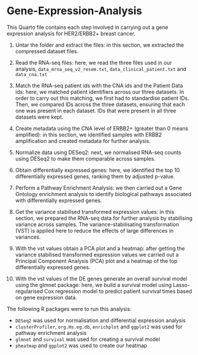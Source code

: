 # Gene-Expression-Analysis

This Quarto file contains each step involved in carrying out a gene expression analysis for HER2/ERBB2+ breast cancer.

1. Untar the folder and extract the files: in this section, we extracted the compressed dataset files.

2. Read the RNA-seq files: here, we read the three files used in our analysis, `data_mrna_seq_v2_resem.txt`, `data_clinical_patient.txt` and `data_cna.txt`

3. Match the RNA-seq patient ids with the CNA ids and the Patient Data ids: here, we matched patient identifiers across our three datasets. In order to carry out this matching, we first had to standardise patient IDs. Then, we compared IDs across the three datasets, ensuring that each one was present in each dataset. IDs that were present in all three datasets were kept.
   
4. Create metadata using the CNA level of ERBB2+ (greater than 0 means amplified): in this section, we identified samples with ERBB2 amplification and created metadata for further analysis.
   
5. Normalize data using DESeq2: next, we normalised RNA-seq counts using DESeq2 to make them comparable across samples.

6. Obtain differentially expressed genes: here, we identified the top 10 differentially expressed genes, ranking them by adjusted p-value.

7. Perform a Pathway Enrichment Analysis: we then carried out a Gene Ontology enrichment analysis to identify biological pathways associated with differentially expressed genes.

8. Get the variance stabilised transformed expression values: in this section, we prepared the RNA-seq data for further analysis by stabilising variance across samples. The variance-stabilisating transformation (VST) is applied here to reduce the effects of large differences in variances.

9. With the vst values obtain a PCA plot and a heatmap: after getting the variance stabilised transformed expression values we carried out a Principal Component Analysis (PCA) plot and a heatmap of the top differentially expressed genes.

10. With the vst values of the DE genes generate an overall survival model using the glmnet package: here, we build a survival model using Lasso-regularised Cox regression model to predict patient survival times based on gene expression data.

The following R packages were to run this analysis:
* `DESeq2` was used for normalisation and differential expression analysis
* `clusterProfiler`, `org.Hs.eg.db`, `enrichplot` and `ggplot2` was used for pathway enrichment analysis
* `glmnet` and `survival` was used for creating a survival model
* `pheatmap` and `ggplot2` was used to create our heatmap
